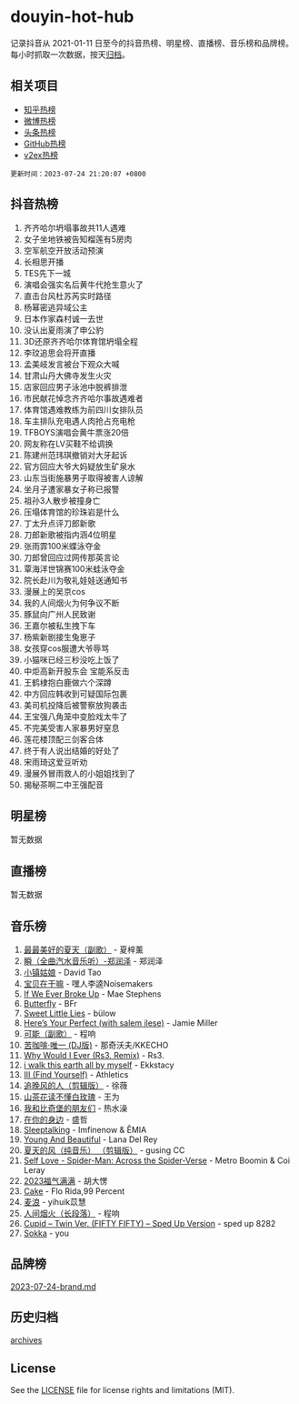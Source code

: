 # douyin-hot-hub

记录抖音从 2021-01-11 日至今的抖音热榜、明星榜、直播榜、音乐榜和品牌榜。每小时抓取一次数据，按天[归档](archives)。

## 相关项目

- [知乎热榜](https://github.com/lonnyzhang423/zhihu-hot-hub)
- [微博热榜](https://github.com/lonnyzhang423/weibo-hot-hub)
- [头条热榜](https://github.com/lonnyzhang423/toutiao-hot-hub)
- [GitHub热榜](https://github.com/lonnyzhang423/github-hot-hub)
- [v2ex热榜](https://github.com/lonnyzhang423/v2ex-hot-hub)


`更新时间：2023-07-24 21:20:07 +0800`

## 抖音热榜

1. 齐齐哈尔坍塌事故共11人遇难
1. 女子坐地铁被告知榴莲有5房肉
1. 空军航空开放活动预演
1. 长相思开播
1. TES先下一城
1. 演唱会强实名后黄牛代抢生意火了
1. 直击台风杜苏芮实时路径
1. 杨幂密逃异域公主
1. 日本作家森村诚一去世
1. 没认出夏雨演了申公豹
1. 3D还原齐齐哈尔体育馆坍塌全程
1. 李玟追思会将开直播
1. 孟美岐发言被台下观众大喊
1. 甘肃山丹大佛寺发生火灾
1. 店家回应男子泳池中脱裤排泄
1. 市民献花悼念齐齐哈尔事故遇难者
1. 体育馆遇难教练为前四川女排队员
1. 车主排队充电遇人肉抢占充电枪
1. TFBOYS演唱会黄牛票涨20倍
1. 网友称在LV买鞋不给调换
1. 陈建州范玮琪撤销对大牙起诉
1. 官方回应大爷大妈疑放生矿泉水
1. 山东当街施暴男子取得被害人谅解
1. 坐月子遭家暴女子称已报警
1. 祖孙3人散步被撞身亡
1. 压塌体育馆的珍珠岩是什么
1. 丁太升点评刀郎新歌
1. 刀郎新歌被指内涵4位明星
1. 张雨霏100米蝶泳夺金
1. 刀郎曾回应过网传那英言论
1. 覃海洋世锦赛100米蛙泳夺金
1. 院长赴川为敬礼娃娃送通知书
1. 漫展上的吴京cos
1. 我的人间烟火为何争议不断
1. 豚鼠向广州人民致谢
1. 王嘉尔被私生拽下车
1. 杨紫新剧接生兔崽子
1. 女孩穿cos服遭大爷辱骂
1. 小猫咪已经三秒没吃上饭了
1. 中炬高新开股东会 宝能系反击
1. 王鹤棣抱白鹿做六个深蹲
1. 中方回应韩收到可疑国际包裹
1. 美司机投降后被警察放狗袭击
1. 王宝强八角笼中变脸戏太牛了
1. 不完美受害人家暴男好窒息
1. 莲花楼顶配三剑客合体
1. 终于有人说出结婚的好处了
1. 宋雨琦这爱豆听劝
1. 漫展外冒雨救人的小姐姐找到了
1. 揭秘茶啊二中王强配音

## 明星榜

暂无数据

## 直播榜

暂无数据

## 音乐榜

1. [最最美好的夏天（副歌）](https://sf6-cdn-tos.douyinstatic.com/obj/tos-cn-ve-2774/o4FMghDLZkPIkCutdrsXlbTHcaZztBfeCp9AFS) - 夏梓薰
1. [瞬（全曲汽水音乐听）-郑润泽](https://sf3-cdn-tos.douyinstatic.com/obj/tos-cn-ve-2774/o4Vb9eJZClCZTnRQYy0BRSeHGrDtrkrQgIBvQt) - 郑润泽
1. [小镇姑娘](https://sf3-cdn-tos.douyinstatic.com/obj/tos-cn-ve-2774/1ee4fa49917d4e9e8f06512cc6e778d9) - David Tao
1. [宝贝在干嘛](https://sf6-cdn-tos.douyinstatic.com/obj/tos-cn-ve-2774/okW4hBCfJI5B2ZEgTCtikhMW7IafzNrBQIYkpJ) - 嘿人李逵Noisemakers
1. [If We Ever Broke Up](https://sf6-cdn-tos.douyinstatic.com/obj/tos-cn-ve-2774/o8onj5HDk0ImtBmO0URBfeyCDXQJMYkQ1gb8Zy) - Mae Stephens
1. [Butterfly](https://sf6-cdn-tos.douyinstatic.com/obj/tos-cn-ve-2774/oIw3zNLcWhUhUDWqtQxQfAx6IXsSBzbyCg7CM0) - BFr
1. [Sweet Little Lies](https://sf6-cdn-tos.douyinstatic.com/obj/tos-cn-ve-2774/cebdd23e942a452c84c197b17c22ac7a) - bülow
1. [Here’s Your Perfect (with salem ilese)](https://sf6-cdn-tos.douyinstatic.com/obj/tos-cn-ve-2774/076b1576c6c546598f803fe53da388a7) - Jamie Miller
1. [可能（副歌）](https://sf3-cdn-tos.douyinstatic.com/obj/tos-cn-ve-2774/cde1731888894259b333569393c2fb51) - 程响
1. [苦咖啡·唯一 (DJ版)](https://sf6-cdn-tos.douyinstatic.com/obj/tos-cn-ve-2774/oohZWXUzNXlh9bzpBgNUfJCQHGILwWgDBaejQt) - 那奇沃夫/KKECHO
1. [Why Would I Ever (Rs3. Remix)](https://sf6-cdn-tos.douyinstatic.com/obj/tos-cn-ve-2774/oQNX0xZhO8IXeCRjCJQUZzkfQNLi2ItDAzEBgz) - Rs3.
1. [i walk this earth all by myself](https://sf3-cdn-tos.douyinstatic.com/obj/tos-cn-ve-2774/c751e38547b548b389ff6e1b9203b1de) - Ekkstacy
1. [III (Find Yourself)](https://sf6-cdn-tos.douyinstatic.com/obj/tos-cn-ve-2774/3b9e482a6da74de29fd5e2440e4373b4) - Athletics
1. [追晚风的人（剪辑版）](https://sf6-cdn-tos.douyinstatic.com/obj/tos-cn-ve-2774/560835060af84ac29cd5c12e2a98f7eb) - 徐薇
1. [山茶花读不懂白玫瑰](https://sf3-cdn-tos.douyinstatic.com/obj/tos-cn-ve-2774/osfn8B7DktrRHEPJgPCfDbw7QDQEkwC16BxZg9) - 王为
1. [我和比奇堡的朋友们](https://sf3-cdn-tos.douyinstatic.com/obj/tos-cn-ve-2774/f0505db981ea4a6d91453a15924a82aa) - 热水澡
1. [在你的身边](https://sf3-cdn-tos.douyinstatic.com/obj/tos-cn-ve-2774/9dce2ee6c9f84c17a6d68458730d7ae8) - 盛哲
1. [Sleeptalking](https://sf3-cdn-tos.douyinstatic.com/obj/tos-cn-ve-2774/f23bc60230804ede98a163e1926e0857) - Imfinenow & ÊMIA
1. [Young And Beautiful](https://sf3-cdn-tos.douyinstatic.com/obj/tos-cn-ve-2774/3ca6987c98c947768abb9cce3ee5530c) - Lana Del Rey
1. [夏天的风（纯音乐） （剪辑版）](https://sf6-cdn-tos.douyinstatic.com/obj/tos-cn-ve-2774/oUzLjBZZFQAoNRmGokEeD5zfQCObp6UeFAnTa6) - gusing CC
1. [Self Love - Spider-Man: Across the Spider-Verse](https://sf6-cdn-tos.douyinstatic.com/obj/tos-cn-ve-2774/o8YzagIFYnO2FNIznDQzpeeLfrdCVAbYDDaLoS) - Metro Boomin & Coi Leray
1. [2023福气满满](https://sf3-cdn-tos.douyinstatic.com/obj/tos-cn-ve-2774/ocebsi6kbCVkBMAcDJkqdZpBQMubYSQetK2gQn) - 胡大愣
1. [Cake](https://sf3-cdn-tos.douyinstatic.com/obj/tos-cn-ve-2774/3545db16eba4434c853ab891b2b752af) - Flo Rida,99 Percent
1. [麦浪](https://sf6-cdn-tos.douyinstatic.com/obj/tos-cn-ve-2774/872ff36b718445c6a3882ba18b546970) - yihuik苡慧
1. [人间烟火（长段落）](https://sf3-cdn-tos.douyinstatic.com/obj/tos-cn-ve-2774/eeb7f9f284d74db097f8341ace44bfa2) - 程响
1. [Cupid – Twin Ver. (FIFTY FIFTY) – Sped Up Version](https://sf3-cdn-tos.douyinstatic.com/obj/tos-cn-ve-2774/oMonQQ6t8nCfUnw44y8XBZkJytCgEBtWYebB2D) - sped up 8282
1. [Sokka](https://sf3-cdn-tos.douyinstatic.com/obj/tos-cn-ve-2774/b9c3e305c0474c898ce221c7aa498547) - you

## 品牌榜

[2023-07-24-brand.md](archives/2023-07-24-brand.md)

## 历史归档

[archives](archives)

## License

See the [LICENSE](LICENSE) file for license rights and limitations (MIT).
